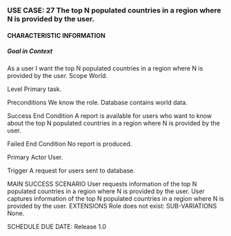 ### USE CASE: 27 The top N populated countries in a region where N is provided by the user.
#### CHARACTERISTIC INFORMATION
##### Goal in Context
As a user I want the top N populated countries in a region where N is provided by the user.
Scope
World.

Level
Primary task.

Preconditions
We know the role. Database contains world data.

Success End Condition
A report is available for users who want to know about the top N populated countries in a region where N is provided by the user.

Failed End Condition
No report is produced.

Primary Actor
User.

Trigger
A request for users sent to database.

MAIN SUCCESS SCENARIO
User requests information of the top N populated countries in a region where N is provided by the user.
User captures information of the top N populated countries in a region where N is provided by the user.
EXTENSIONS
Role does not exist:
SUB-VARIATIONS
None.

SCHEDULE
DUE DATE: Release 1.0